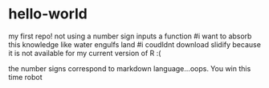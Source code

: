 # hello-world
my first repo!
not using a number sign inputs a function
#i want to absorb this knowledge like water engulfs land
#i coudldnt download slidify because it is not available for my current version of R :(

the number signs correspond to markdown language...oops. You win this time robot
